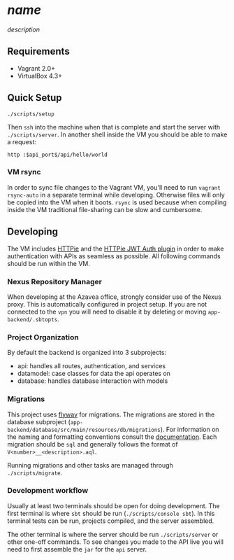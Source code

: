 # $name$
$description$

## Requirements

- Vagrant 2.0+
- VirtualBox 4.3+

## Quick Setup
```
./scripts/setup
```

Then `ssh` into the machine when that is complete and start the server with `./scripts/server`. In another shell inside the VM you should be able to make a request:

`http :$api_port$/api/hello/world`

### VM rsync

In order to sync file changes to the Vagrant VM, you'll need to run `vagrant rsync-auto` in a separate terminal while developing. Otherwise files will only be copied into the VM when it boots. `rsync` is used because when compiling inside the VM traditional file-sharing can be slow and cumbersome.

## Developing

The VM includes [HTTPie](https://httpie.org/) and the
[HTTPie JWT Auth plugin](https://github.com/teracyhq/httpie-jwt-auth) in order to make
authentication with APIs as seamless as possible. All following commands should be run within the VM.

### Nexus Repository Manager

When developing at the Azavea office, strongly consider use of the Nexus proxy. This is automatically configured in project setup. If you are not connected to the `vpn` you will need to disable it by deleting or moving `app-backend/.sbtopts`.

### Project Organization

By default the backend is organized into 3 subprojects:
 - api: handles all routes, authentication, and services
 - datamodel: case classes for data the api operates on
 - database: handles database interaction with models

### Migrations
This project uses [flyway](https://flywaydb.org/) for migrations. The migrations are stored in the database subproject (`app-backend/database/src/main/resources/db/migrations`). For information on the naming and formatting conventions consult the [documentation](https://flywaydb.org/documentation/migrations#naming). Each migration should be `sql` and generally follows the format of `V<number>__<description>.aql`.

Running migrations and other tasks are managed through `./scripts/migrate`.

### Development workflow
Usually at least two terminals should be open for doing development. The first terminal is where `sbt` should be run (`./scripts/console sbt`). In this terminal tests can be run, projects compiled, and the server assembled.

The other terminal is where the server should be run `./scripts/server` or other one-off commands. To see changes you made to the API live you will need to first assemble the `jar` for the `api` server.
